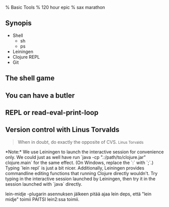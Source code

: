 % Basic Tools
% 120 hour epic
% sax marathon

## Synopis

- Shell
    - sh
    - ps
- Leiningen
- Clojure REPL
- Git

## The shell game

## You can have a butler

## REPL or read-eval-print-loop

## Version control with Linus Torvalds

> When in doubt, do exactly the opposite of CVS. <small>Linus Torvalds</small>

<aside class="alert alert-info">
*Note:* We use Leiningen to launch the interactive session for convenience
only. We could just as well have run `java -cp ".:/path/to/clojure.jar"
clojure.main` for the same effect. (On Windows, replace the `:` with `;`.)
Typing `lein repl` is just a bit nicer.  Additionally, Leiningen provides
commandline editing functions that running Clojure directly wouldn't. Try
typing <i class="icon-arrow-up"></i> in the interactive session launched by
Leiningen, then try it in the session launched with `java` directly.
</aside>

lein-midje -plugarin asennuksen jälkeen pitää ajaa lein deps, että "lein
midje" toimii PAITSI lein2:ssa toimii.

[Git]: http://git-scm.com
